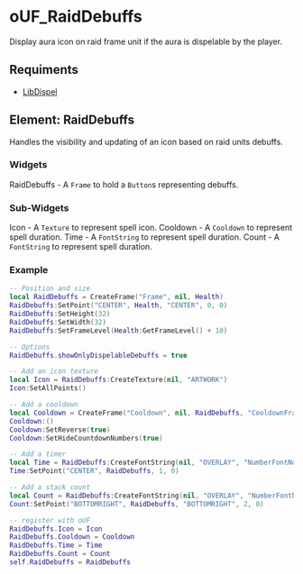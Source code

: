 # oUF_RaidDebuffs

Display aura icon on raid frame unit if the aura is dispelable by the player.

## Requiments

-   [LibDispel](https://github.com/lua-wow/LibDispel)

## Element: RaidDebuffs

Handles the visibility and updating of an icon based on raid units debuffs.

### Widgets

RaidDebuffs		- A `Frame` to hold a `Button`s representing debuffs.

### Sub-Widgets

Icon			- A `Texture` to represent spell icon.
Cooldown		- A `Cooldown` to represent spell duration. 
Time			- A `FontString` to represent spell duration.
Count			- A `FontString` to represent spell duration.

### Example

```lua
-- Position and size
local RaidDebuffs = CreateFrame("Frame", nil, Health)
RaidDebuffs:SetPoint("CENTER", Health, "CENTER", 0, 0)
RaidDebuffs:SetHeight(32)
RaidDebuffs:SetWidth(32)
RaidDebuffs:SetFrameLevel(Health:GetFrameLevel() + 10)

-- Options
RaidDebuffs.showOnlyDispelableDebuffs = true

-- Add an icon texture
local Icon = RaidDebuffs:CreateTexture(nil, "ARTWORK")
Icon:SetAllPoints()

-- Add a cooldown
local Cooldown = CreateFrame("Cooldown", nil, RaidDebuffs, "CooldownFrameTemplate")
Cooldown:()
Cooldown:SetReverse(true)
Cooldown:SetHideCountdownNumbers(true)

-- Add a timer
local Time = RaidDebuffs:CreateFontString(nil, "OVERLAY", "NumberFontNormal")
Time:SetPoint("CENTER", RaidDebuffs, 1, 0)

-- Add a stack count
local Count = RaidDebuffs:CreateFontString(nil, "OVERLAY", "NumberFontNormal")
Count:SetPoint("BOTTOMRIGHT", RaidDebuffs, "BOTTOMRIGHT", 2, 0)

-- register with oUF
RaidDebuffs.Icon = Icon
RaidDebuffs.Cooldown = Cooldown
RaidDebuffs.Time = Time
RaidDebuffs.Count = Count
self.RaidDebuffs = RaidDebuffs
```
